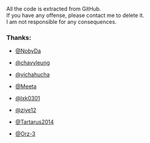 All the code is extracted from GitHub.   
If you have any offense, please contact me to delete it.   
I am not responsible for any consequences.  

###   Thanks:  
* [@NobyDa](https://github.com/NobyDa)

* [@chavyleung](https://github.com/chavyleung)

* [@yichahucha](https://github.com/yichahucha)

* [@Meeta](https://github.com/MeetaGit)

* [@lxk0301](https://github.com/lxk0301)

* [@ziye12](https://github.com/ziye12/JavaScript)

* [@Tartarus2014](https://github.com/Tartarus2014)

* [@Orz-3](https://github.com/Orz-3)
